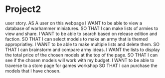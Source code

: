 # Project2

user story.
AS A user on this webpage
I WANT to be able to view a database of warhammer miniatures.
SO THAT I can make lists of armies to view and share.
I WANT to be able to search based on release edition and faction.
SO THAT I can select models to make an army that is themed appropriatley.
I WANT to be able to make multiple lists and delete them.
SO THAT I can brainstorm and compare army ideas.
I WANT the lists to display the total price of the chosen models at the top of the page.
SO THAT I can see if the chosen models will work with my budget.
I WANT to be able to traverse to a store page for games workshop
SO THAT I can purchase the models that I have chosen.
